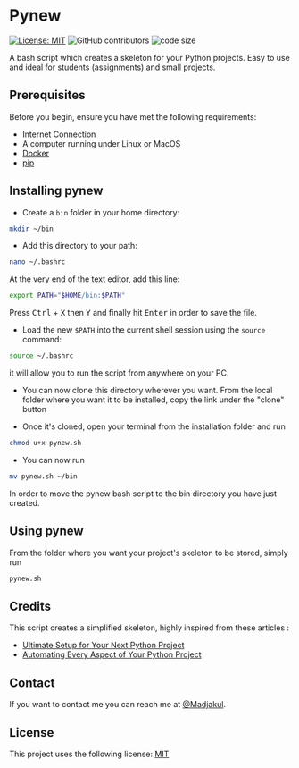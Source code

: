 # Pynew

[![License: MIT](https://img.shields.io/badge/License-MIT-yellow.svg)](https://opensource.org/licenses/MIT) ![GitHub contributors](https://img.shields.io/github/contributors/Madjakul/Pynew) ![code size](https://img.shields.io/github/languages/code-size/Madjakul/Pynew)

A bash script which creates a skeleton for your Python projects. Easy to use and ideal for students (assignments) and small projects.


## Prerequisites

Before you begin, ensure you have met the following requirements:

* Internet Connection
* A computer running under Linux or MacOS
* [Docker](https://phoenixnap.com/kb/how-to-install-docker-on-ubuntu-18-04)
* [pip](https://pip.pypa.io/en/stable/installing/)


## Installing pynew

* Create a ```bin``` folder in your home directory:
```bash
mkdir ~/bin
```

* Add this directory to your path:
```bash
nano ~/.bashrc
```
At the very end of the text editor, add this line:
```bash
export PATH="$HOME/bin:$PATH"
```
Press <kbd>Ctrl</kbd> + <kbd>X</kbd> then <kbd>Y</kbd> and finally hit <kbd>Enter</kbd> in order to save the file.

* Load the new ```$PATH``` into the current shell session using the ```source``` command:
```bash
source ~/.bashrc
```
it will allow you to run the script from anywhere on your PC.

* You can now clone this directory wherever you want. From the local folder where you want it to be installed, copy the link under the "clone" button

* Once it's cloned, open your terminal from the installation folder and run
```bash
chmod u+x pynew.sh
```

* You can now run 
```bash
mv pynew.sh ~/bin
```
In order to move the pynew bash script to the bin directory you have just created.


## Using pynew

From the folder where you want your project's skeleton to be stored, simply run
```bash
pynew.sh
```


## Credits

This script creates a simplified skeleton, highly inspired from these articles :
* [Ultimate Setup for Your Next Python Project](https://towardsdatascience.com/ultimate-setup-for-your-next-python-project-179bda8a7c2c)
* [Automating Every Aspect of Your Python Project](https://towardsdatascience.com/automating-every-aspect-of-your-python-project-6517336af9da)


## Contact

If you want to contact me you can reach me at [@Madjakul](https://twitter.com/madjakul).

## License

This project uses the following license: [MIT](https://github.com/Madjakul/Pynew/blob/master/LICENSE)

